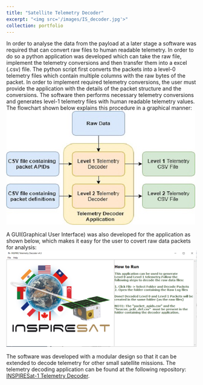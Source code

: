 ```yaml
---
title: "Satellite Telemetry Decoder"
excerpt: "<img src='/images/IS_decoder.jpg'>"
collection: portfolio
---
```


In order to analyse the data from the payload at a later stage a software was
required that can convert raw files to human readable telemetry. In order to do so a
python application was developed which can take the raw file, implement the telemetry
conversions and then transfer them into a excel (.csv) file. The python script first
converts the packets into a level-0 telemetry files which contain multiple columns with
the raw bytes of the packet. In order to implement required telemetry conversions,
the user must provide the application with the details of the packet structure and the
conversions. The software then performs necessary telemetry conversions and generates
level-1 telemetry files with human readable telemetry values. The flowchart
shown below explains this procedure in a graphical manner:
<br/><img src='/images/IS_decoder.jpg'>

A GUI(Graphical User Interface) was also developed for the application as shown
below, which makes it easy for the user to covert raw data packets for analysis:
<br/><img src='/images/decoder_GUI.PNG'>

The software was developed with a modular design so that it can be extended
to decode telemetry for other small satellite missions. The telemetry decoding 
application can be found at the following repository: [INSPIRESat-1 Telemetry Decoder](https://github.com/anant-infinity/IS1_Temeletry_Decoding.git).
